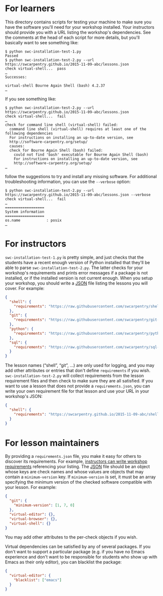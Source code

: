 For learners
============

This directory contains scripts for testing your machine to make sure
you have the software you'll need for your workshop installed.  Your
instructors should provide you with a URL listing the workshop's
dependencies.  See the comments at the head of each script for more
details, but you'll basically want to see something like:

    $ python swc-installation-test-1.py
    Passed
    $ python swc-installation-test-2.py --url https://swcarpentry.github.io/2015-11-09-abc/lessons.json
    check virtual-shell...  pass
    …
    Successes:

    virtual-shell Bourne Again Shell (bash) 4.2.37
    …

If you see something like:

    $ python swc-installation-test-2.py --url https://swcarpentry.github.io/2015-11-09-abc/lessons.json
    check virtual-shell...  fail
    …
    check for command line shell (virtual-shell) failed:
      command line shell (virtual-shell) requires at least one of the following dependencies
      For instructions on installing an up-to-date version, see
      http://software-carpentry.org/setup/
      causes:
      check for Bourne Again Shell (bash) failed:
        could not find 'bash' executable for Bourne Again Shell (bash)
        For instructions on installing an up-to-date version, see
        http://software-carpentry.org/setup/
    …

follow the suggestions to try and install any missing software.  For
additional troubleshooting information, you can use the `--verbose`
option:

    $ python swc-installation-test-2.py --url https://swcarpentry.github.io/2015-11-09-abc/lessons.json --verbose
    check virtual-shell...  fail
    …
    ==================
    System information
    ==================
    os.name            : posix
    …

For instructors
===============

`swc-installation-test-1.py` is pretty simple, and just checks that
the students have a recent enough version of Python installed that
they'll be able to parse `swc-installation-test-2.py`.  The latter
checks for your workshop's requirements and prints error messages if a
package is not installed, or if the installed version is not current
enough.  When you setup your workshop, you should write a [JSON][]
file listing the lessons you will cover.  For example:

```json
{
  "shell": {
    "requirements": "https://raw.githubusercontent.com/swcarpentry/shell-novice/v5.4/requirements.json"
  },
  "git": {
    "requirements": "https://raw.githubusercontent.com/swcarpentry/git-novice/v5.3/requirements.json"
  },
  "python": {
    "requirements": "https://raw.githubusercontent.com/swcarpentry/python-novice-inflammation/v5.4/requirements.json"
  },
  "sql": {
    "requirements": "https://raw.githubusercontent.com/swcarpentry/sql-novice-survey/v5.7/requirements.json"
  }
}
```

The lesson names (“shell”, “git”, …) are only used for logging, and
you may add other attributes or entries that don't define
`requirements` if you wish.  `swc-installation-test-2.py` will collect
requirements from the lesson requirement files and then check to make
sure they are all satisfied.  If you want to use a lesson that does
not provide a `requirements.json`, you can write your own requirement
file for that lesson and use your URL in your workshop's JSON:

```json
{
  "shell": {
    "requirements": "https://swcarpentry.github.io/2015-11-09-abc/shell-requirements.json"
  }
}
```

For lesson maintainers
======================

By providing a `requirements.json` file, you make it easy for others
to discover its requirements.  For example, [instructors can write
workshop requirements](#for-instructors) referencing your listing.
The [JSON][] file should be an object whose keys are check names and
whose values are objects that may contain a `minimum-version` key.  If
`minimum-version` is set, it must be an array specifying the minimum
version of the checked software compatible with your lesson.  For
example:

```json
{
  "git": {
    "minimum-version": [1, 7, 0]
  },
  "virtual-editor": {},
  "virtual-browser": {},
  "virtual-shell": {}
}
```

You may add other attributes to the per-check objects if you wish.

Virtual dependencies can be satisfied by any of several packages.  If
you don't want to support a particular package (e.g. if you have no
Emacs experience and don't want to be responsible for students who
show up with Emacs as their only editor), you can blacklist the
package:

```json
{
  "virtual-editor": {
    "blacklist": ["emacs"]
  }
}
```

[JSON]: http://json.org/
